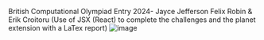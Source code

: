 British Computational Olympiad Entry 2024- Jayce Jefferson Felix Robin & Erik Croitoru 
(Use of JSX (React) to complete the challenges and the planet extension with a LaTex report)
![image](https://github.com/user-attachments/assets/3d5474f4-edde-4c26-90bf-c86de363fc20)
